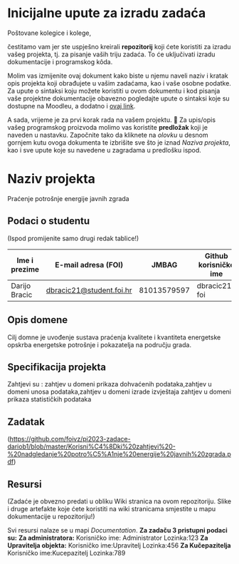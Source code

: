 # Inicijalne upute za izradu zadaća
Poštovane kolegice i kolege, 

čestitamo vam jer ste uspješno kreirali **repozitorij** koji ćete koristiti za izradu vašeg projekta, tj. za pisanje vaših triju zadaća. To će uključivati izradu dokumentacije i programskog kôda.

Molim vas izmijenite ovaj dokument kako biste u njemu naveli naziv i kratak opis projekta koji obrađujete u vašim zadaćama, kao i vaše osobne podatke. Za upute o sintaksi koju možete koristiti u ovom dokumentu i kod pisanja vaše projektne dokumentacije obavezno pogledajte upute o sintaksi koje su dostupne na Moodleu, a dodatno i [ovaj link](https://guides.github.com/features/mastering-markdown/).

A sada, vrijeme je za prvi korak rada na vašem projektu. 🙂 Za upis/opis vašeg programskog proizvoda molimo vas koristite **predložak** koji je naveden u nastavku. Započnite tako da kliknete na *olovku* u desnom gornjem kutu ovoga dokumenta te izbrišite sve što je iznad _Naziva projekta_, kao i sve upute koje su navedene u zagradama u predlošku ispod.

# Naziv projekta
Praćenje potrošnje energije javnih zgrada
## Podaci o studentu
(Ispod promijenite samo drugi redak tablice!)

Ime i prezime | E-mail adresa (FOI) | JMBAG | Github korisničko ime
------------  | ------------------- | ----- | ---------------------
Darijo Bracic | dbracic21@student.foi.hr | 81013579597 | dbracic21-foi


## Opis domene
Cilj domne je uvođenje sustava praćenja kvalitete i kvantiteta energetske opskrba
energetske potrošnje i pokazatelja na području grada.


## Specifikacija projekta
Zahtjevi su :
 zahtjev u domeni prikaza dohvaćenih podataka,zahtjev u domeni unosa podataka,zahtjev u domeni izrade izvještaja
  zahtjev u domeni prikaza statističkih podataka
 

## Zadatak
(https://github.com/foivz/pi2023-zadace-dariob1/blob/master/Korisni%C4%8Dki%20zahtjevi%20-%20nadgledanje%20potro%C5%A1nje%20energije%20javnih%20zgrada.pdf)

## Resursi
(Zadaće je obvezno predati u obliku Wiki stranica na ovom repozitoriju. Slike i druge artefakte koje ćete koristiti na wiki stranicama smjestite u mapu dokumentacije u repozitoriju!)

Svi resursi nalaze se u mapi _Documentation_.
**Za zadaču 3 pristupni podaci su:**
**Za administratora:**
Korisničko ime: Administrator
Lozinka:123
**Za Upravitelja objekta:**
Korisničko ime:Upravitelj
Lozinka:456
**Za Kučepazitelja**
Korisničko ime:Kucepazitelj
Lozinka:789
